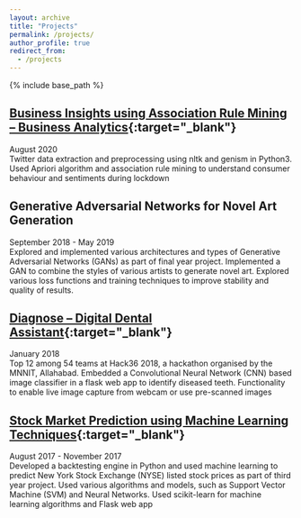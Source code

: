 ```yaml
---
layout: archive
title: "Projects"
permalink: /projects/
author_profile: true
redirect_from:
  - /projects
---
```


{% include base_path %}

## [Business Insights using Association Rule Mining – Business Analytics](https://github.com/danishsaeed2/analytics_projects/tree/master/ba_project){:target="_blank"}
August 2020<br/>
Twitter data extraction and preprocessing using nltk and genism in Python3. Used Apriori algorithm and association rule mining to understand consumer behaviour and sentiments during lockdown

## Generative Adversarial Networks for Novel Art Generation
September 2018 - May 2019<br/>
Explored and implemented various architectures and types of Generative Adversarial Networks (GANs) as part of final year project. Implemented a GAN to combine the styles of various artists to generate novel art. Explored various loss functions and training techniques to improve stability and quality of results.

## [Diagnose – Digital Dental Assistant](https://github.com/danishsaeed2/Diagnose-hack36){:target="_blank"}
January 2018<br/>
Top 12 among 54 teams at Hack36 2018, a hackathon organised by the MNNIT, Allahabad. Embedded a Convolutional Neural Network (CNN) based image classifier in a flask web app to identify diseased teeth. Functionality to enable live image capture from webcam or use pre-scanned images

## [Stock Market Prediction using Machine Learning Techniques](https://github.com/danishsaeed2/finance-ml){:target="_blank"}
August 2017 - November 2017<br/>
Developed a backtesting engine in Python and used machine learning to predict New York Stock Exchange (NYSE) listed stock prices as part of third year project. Used various algorithms and models, such as Support Vector Machine (SVM) and Neural Networks. Used scikit-learn for machine learning algorithms and Flask web app